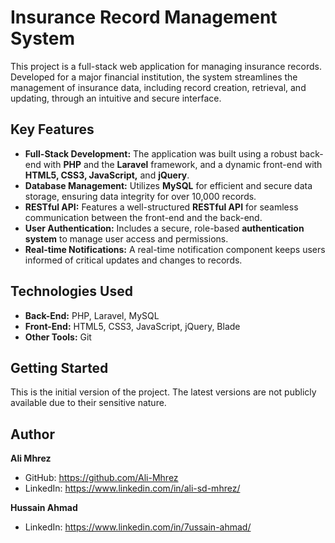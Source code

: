 # Insurance Record Management System
This project is a full-stack web application for managing insurance records. Developed for a major financial institution, the system streamlines the management of insurance data, including record creation, retrieval, and updating, through an intuitive and secure interface.

## Key Features
- **Full-Stack Development:** The application was built using a robust back-end with **PHP** and the **Laravel** framework, and a dynamic front-end with **HTML5, CSS3, JavaScript,** and **jQuery**.
- **Database Management:** Utilizes **MySQL** for efficient and secure data storage, ensuring data integrity for over 10,000 records.
- **RESTful API:** Features a well-structured **RESTful API** for seamless communication between the front-end and the back-end.
- **User Authentication:** Includes a secure, role-based **authentication system** to manage user access and permissions.
- **Real-time Notifications:** A real-time notification component keeps users informed of critical updates and changes to records.

## Technologies Used
- **Back-End:** PHP, Laravel, MySQL
- **Front-End:** HTML5, CSS3, JavaScript, jQuery, Blade
- **Other Tools:** Git

## Getting Started
This is the initial version of the project. The latest versions are not publicly available due to their sensitive nature.

## Author
**Ali Mhrez**
- GitHub: https://github.com/Ali-Mhrez
- LinkedIn: https://www.linkedin.com/in/ali-sd-mhrez/

**Hussain Ahmad**
- LinkedIn: https://www.linkedin.com/in/7ussain-ahmad/
